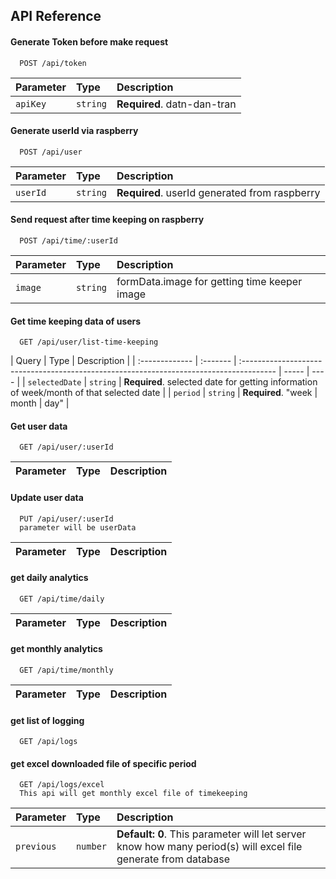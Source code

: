 ## API Reference

#### Generate Token before make request

```http
  POST /api/token
```

| Parameter | Type     | Description                 |
| :-------- | :------- | :-------------------------- |
| `apiKey`  | `string` | **Required**. datn-dan-tran |

#### Generate userId via raspberry

```http
  POST /api/user
```

| Parameter | Type     | Description                                   |
| :-------- | :------- | :-------------------------------------------- |
| `userId`  | `string` | **Required**. userId generated from raspberry |

#### Send request after time keeping on raspberry

```http
  POST /api/time/:userId
```

| Parameter | Type     | Description                                  |
| :-------- | :------- | :------------------------------------------- |
| `image`   | `string` | formData.image for getting time keeper image |

#### Get time keeping data of users

```http
  GET /api/user/list-time-keeping
```

| Query          | Type     | Description                                                                             |
| :------------- | :------- | :-------------------------------------------------------------------------------------- | ----- | ---- |
| `selectedDate` | `string` | **Required**. selected date for getting information of week/month of that selected date |
| `period`       | `string` | **Required**. "week                                                                     | month | day" |

#### Get user data

```http
  GET /api/user/:userId
```

| Parameter | Type | Description |
| :-------- | :--- | :---------- |

#### Update user data

```http
  PUT /api/user/:userId
  parameter will be userData
```

| Parameter | Type | Description |
| :-------- | :--- | :---------- |

#### get daily analytics

```http
  GET /api/time/daily
```

| Parameter | Type | Description |
| :-------- | :--- | :---------- |

#### get monthly analytics

```http
  GET /api/time/monthly
```

| Parameter | Type | Description |
| :-------- | :--- | :---------- |

#### get list of logging

```http
  GET /api/logs

```

#### get excel downloaded file of specific period

```http
  GET /api/logs/excel
  This api will get monthly excel file of timekeeping
```

| Parameter  | Type     | Description                                                                                                   |
| :--------- | :------- | :------------------------------------------------------------------------------------------------------------ |
| `previous` | `number` | **Default: 0**. This parameter will let server know how many period(s) will excel file generate from database |
